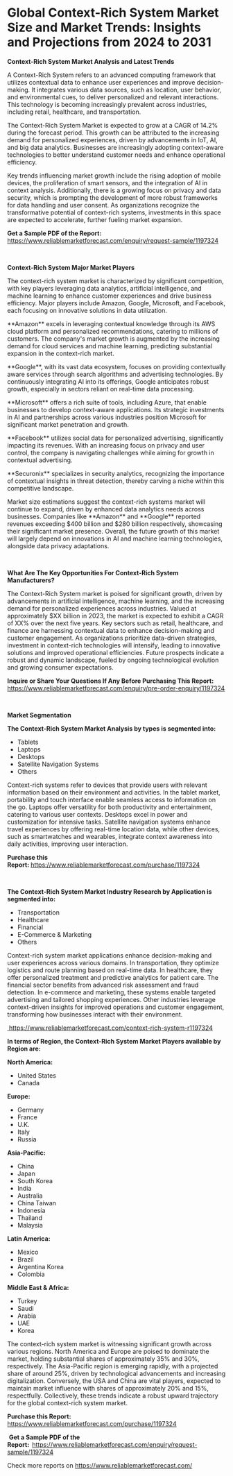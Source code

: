 <p><h1>Global Context-Rich System Market Size and Market Trends: Insights and Projections from 2024 to 2031</h1></p><p><strong>Context-Rich System Market Analysis and Latest Trends</strong></p>
<p><p>A Context-Rich System refers to an advanced computing framework that utilizes contextual data to enhance user experiences and improve decision-making. It integrates various data sources, such as location, user behavior, and environmental cues, to deliver personalized and relevant interactions. This technology is becoming increasingly prevalent across industries, including retail, healthcare, and transportation.</p><p>The Context-Rich System Market is expected to grow at a CAGR of 14.2% during the forecast period. This growth can be attributed to the increasing demand for personalized experiences, driven by advancements in IoT, AI, and big data analytics. Businesses are increasingly adopting context-aware technologies to better understand customer needs and enhance operational efficiency. </p><p>Key trends influencing market growth include the rising adoption of mobile devices, the proliferation of smart sensors, and the integration of AI in context analysis. Additionally, there is a growing focus on privacy and data security, which is prompting the development of more robust frameworks for data handling and user consent. As organizations recognize the transformative potential of context-rich systems, investments in this space are expected to accelerate, further fueling market expansion.</p></p>
<p><strong>Get a Sample PDF of the Report:&nbsp;</strong> <a href="https://www.reliablemarketforecast.com/enquiry/request-sample/1197324?utm_campaign=2011&utm_medium=2&utm_source=Github&utm_content=ia&utm_term=31122024&utm_id=context-rich-system">https://www.reliablemarketforecast.com/enquiry/request-sample/1197324</a></p>
<p>&nbsp;</p>
<p><strong>Context-Rich System Major Market Players</strong></p>
<p><p>The context-rich system market is characterized by significant competition, with key players leveraging data analytics, artificial intelligence, and machine learning to enhance customer experiences and drive business efficiency. Major players include Amazon, Google, Microsoft, and Facebook, each focusing on innovative solutions in data utilization.</p><p>**Amazon** excels in leveraging contextual knowledge through its AWS cloud platform and personalized recommendations, catering to millions of customers. The company's market growth is augmented by the increasing demand for cloud services and machine learning, predicting substantial expansion in the context-rich market.</p><p>**Google**, with its vast data ecosystem, focuses on providing contextually aware services through search algorithms and advertising technologies. By continuously integrating AI into its offerings, Google anticipates robust growth, especially in sectors reliant on real-time data processing.</p><p>**Microsoft** offers a rich suite of tools, including Azure, that enable businesses to develop context-aware applications. Its strategic investments in AI and partnerships across various industries position Microsoft for significant market penetration and growth.</p><p>**Facebook** utilizes social data for personalized advertising, significantly impacting its revenues. With an increasing focus on privacy and user control, the company is navigating challenges while aiming for growth in contextual advertising.</p><p>**Securonix** specializes in security analytics, recognizing the importance of contextual insights in threat detection, thereby carving a niche within this competitive landscape.</p><p>Market size estimations suggest the context-rich systems market will continue to expand, driven by enhanced data analytics needs across businesses. Companies like **Amazon** and **Google** reported revenues exceeding $400 billion and $280 billion respectively, showcasing their significant market presence. Overall, the future growth of this market will largely depend on innovations in AI and machine learning technologies, alongside data privacy adaptations.</p></p>
<p>&nbsp;</p>
<p><strong>What Are The Key Opportunities For Context-Rich System Manufacturers?</strong></p>
<p><p>The Context-Rich System market is poised for significant growth, driven by advancements in artificial intelligence, machine learning, and the increasing demand for personalized experiences across industries. Valued at approximately $XX billion in 2023, the market is expected to exhibit a CAGR of XX% over the next five years. Key sectors such as retail, healthcare, and finance are harnessing contextual data to enhance decision-making and customer engagement. As organizations prioritize data-driven strategies, investment in context-rich technologies will intensify, leading to innovative solutions and improved operational efficiencies. Future prospects indicate a robust and dynamic landscape, fueled by ongoing technological evolution and growing consumer expectations.</p></p>
<p><strong>Inquire or Share Your Questions If Any Before Purchasing This Report:</strong> <a href="https://www.reliablemarketforecast.com/enquiry/pre-order-enquiry/1197324?utm_campaign=2011&utm_medium=2&utm_source=Github&utm_content=ia&utm_term=31122024&utm_id=context-rich-system">https://www.reliablemarketforecast.com/enquiry/pre-order-enquiry/1197324</a></p>
<p>&nbsp;</p>
<p><strong>Market Segmentation</strong></p>
<p><strong>The Context-Rich System Market Analysis by types is segmented into:</strong></p>
<p><ul><li>Tablets</li><li>Laptops</li><li>Desktops</li><li>Satellite Navigation Systems</li><li>Others</li></ul></p>
<p><p>Context-rich systems refer to devices that provide users with relevant information based on their environment and activities. In the tablet market, portability and touch interface enable seamless access to information on the go. Laptops offer versatility for both productivity and entertainment, catering to various user contexts. Desktops excel in power and customization for intensive tasks. Satellite navigation systems enhance travel experiences by offering real-time location data, while other devices, such as smartwatches and wearables, integrate context awareness into daily activities, improving user interaction.</p></p>
<p><strong>Purchase this Report:&nbsp;</strong><a href="https://www.reliablemarketforecast.com/purchase/1197324?utm_campaign=2011&utm_medium=2&utm_source=Github&utm_content=ia&utm_term=31122024&utm_id=context-rich-system">https://www.reliablemarketforecast.com/purchase/1197324</a></p>
<p>&nbsp;</p>
<p><strong>The Context-Rich System Market Industry Research by Application is segmented into:</strong></p>
<p><ul><li>Transportation</li><li>Healthcare</li><li>Financial</li><li>E-Commerce & Marketing</li><li>Others</li></ul></p>
<p><p>Context-rich system market applications enhance decision-making and user experiences across various domains. In transportation, they optimize logistics and route planning based on real-time data. In healthcare, they offer personalized treatment and predictive analytics for patient care. The financial sector benefits from advanced risk assessment and fraud detection. In e-commerce and marketing, these systems enable targeted advertising and tailored shopping experiences. Other industries leverage context-driven insights for improved operations and customer engagement, transforming how businesses interact with their environment.</p></p>
<p><a href="https://www.reliablemarketforecast.com/context-rich-system-r1197324?utm_campaign=2011&utm_medium=2&utm_source=Github&utm_content=ia&utm_term=31122024&utm_id=context-rich-system">&nbsp;https://www.reliablemarketforecast.com/context-rich-system-r1197324</a></p>
<p><strong>In terms of Region, the Context-Rich System Market Players available by Region are:</strong></p>
<p>
    <p> <strong> North America: </strong>
        <ul>
            <li>United States</li>
            <li>Canada</li>
        </ul>
        </p> 
    <p> <strong> Europe: </strong>
        <ul>
            <li>Germany</li>
            <li>France</li>
            <li>U.K.</li>
            <li>Italy</li>
            <li>Russia</li>
        </ul>
        </p> 
    <p> <strong> Asia-Pacific: </strong>
        <ul>
            <li>China</li>
            <li>Japan</li>
            <li>South Korea</li>
            <li>India</li>
            <li>Australia</li>
            <li>China Taiwan</li>
            <li>Indonesia</li>
            <li>Thailand</li>
            <li>Malaysia</li>
        </ul>
        </p> 
    <p> <strong> Latin America: </strong>
        <ul>
            <li>Mexico</li>
            <li>Brazil</li>
            <li>Argentina Korea</li>
            <li>Colombia</li>
        </ul>
        </p> 
    <p> <strong> Middle East & Africa: </strong>
        <ul>
            <li>Turkey</li>
            <li>Saudi</li>
            <li>Arabia</li>
            <li>UAE</li>
            <li>Korea</li>
        </ul>
    </p>
    </p>
<p><p>The context-rich system market is witnessing significant growth across various regions. North America and Europe are poised to dominate the market, holding substantial shares of approximately 35% and 30%, respectively. The Asia-Pacific region is emerging rapidly, with a projected share of around 25%, driven by technological advancements and increasing digitalization. Conversely, the USA and China are vital players, expected to maintain market influence with shares of approximately 20% and 15%, respectfully. Collectively, these trends indicate a robust upward trajectory for the global context-rich system market.</p></p>
<p><strong>Purchase this Report: </strong><a href="https://www.reliablemarketforecast.com/purchase/1197324?utm_campaign=2011&utm_medium=2&utm_source=Github&utm_content=ia&utm_term=31122024&utm_id=context-rich-system">https://www.reliablemarketforecast.com/purchase/1197324</a></p>
<p>&nbsp;<strong>Get a Sample PDF of the Report:&nbsp;&nbsp;</strong><a href="https://www.reliablemarketforecast.com/enquiry/request-sample/1197324?utm_campaign=2011&utm_medium=2&utm_source=Github&utm_content=ia&utm_term=31122024&utm_id=context-rich-system">https://www.reliablemarketforecast.com/enquiry/request-sample/1197324</a></p>
<p><strong></strong></p>
<p>Check more reports on <a href="https://www.reliablemarketforecast.com/?utm_campaign=2011&utm_medium=2&utm_source=Github&utm_content=ia&utm_term=31122024&utm_id=context-rich-system">https://www.reliablemarketforecast.com/</a></p>